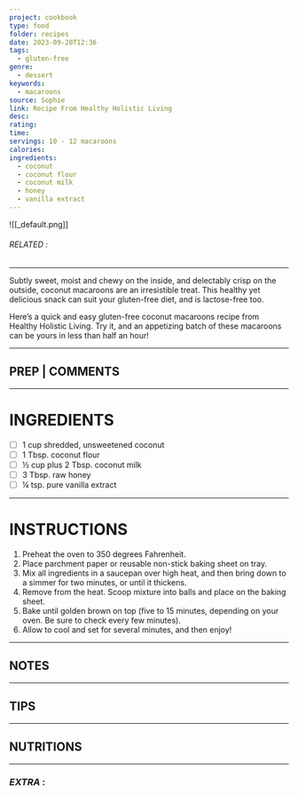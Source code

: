 ```yaml
---
project: cookbook
type: food
folder: recipes
date: 2023-09-20T12:36
tags:
  - gluten-free
genre:
  - dessert
keywords:
  - macaroons
source: Sophie
link: Recipe From Healthy Holistic Living
desc: 
rating: 
time: 
servings: 10 - 12 macaroons
calories: 
ingredients:
  - coconut
  - coconut flour
  - coconut milk
  - honey
  - vanilla extract
---
```


![[_default.png]]
###### *RELATED* : 
---
Subtly sweet, moist and chewy on the inside, and delectably crisp on the outside, coconut macaroons are an irresistible treat. This healthy yet delicious snack can suit your gluten-free diet, and is lactose-free too.

Here’s a quick and easy gluten-free coconut macaroons recipe from Healthy Holistic Living. Try it, and an appetizing batch of these macaroons can be yours in less than half an hour!

---
## PREP | COMMENTS



---
# INGREDIENTS

- [ ] 1 cup shredded, unsweetened coconut
- [ ] 1 Tbsp. coconut flour
- [ ] ½ cup plus 2 Tbsp. coconut milk
- [ ] 3 Tbsp. raw honey
- [ ] ¼ tsp. pure vanilla extract

---
# INSTRUCTIONS

1. Preheat the oven to 350 degrees Fahrenheit.
2. Place parchment paper or reusable non-stick baking sheet on tray.
3. Mix all ingredients in a saucepan over high heat, and then bring down to a simmer for two minutes, or until it thickens.
4. Remove from the heat. Scoop mixture into balls and place on the baking sheet.
5. Bake until golden brown on top (five to 15 minutes, depending on your oven. Be sure to check every few minutes).
6. Allow to cool and set for several minutes, and then enjoy!

---
## NOTES



---
## TIPS



---
## NUTRITIONS



---
### *EXTRA* :



